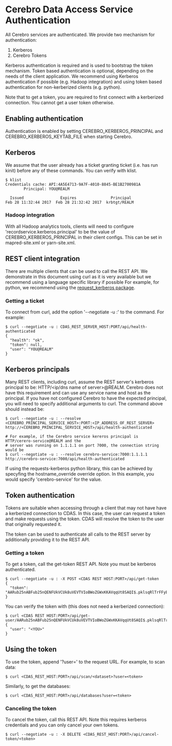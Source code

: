 # Cerebro Data Access Service Authentication

All Cerebro services are authenticated. We provide two mechanism for authentication:

1. Kerberos
2. Cerebro Tokens

Kerberos authentication is required and is used to bootstrap the token mechanism. Token
based authentication is optional, depending on the needs of the client application. We
recommend using Kerberos authentication if possible (e.g. Hadoop integration) and
using token based authentication for non-kerberized clients (e.g. python).

Note that to get a token, you are required to first connect with a kerberized connection.
You cannot get a user token otherwise.

## Enabling authentication
Authentication is enabled by setting CEREBRO_KERBEROS_PRINCIPAL and
CEREBRO_KERBEROS_KEYTAB_FILE when starting Cerebro.

## Kerberos
We assume that the user already has a ticket granting ticket (i.e. has run kinit) before
any of these commands. You can verify with klist.

```shell
$ klist
Credentials cache: API:4A5E4713-9A7F-4010-8845-BE1B2700981A
        Principal: YOU@REALM

  Issued                Expires               Principal
Feb 28 11:32:44 2017  Feb 28 21:32:42 2017  krbtgt/REALM
```

### Hadoop integration
With all Hadoop analytics tools, clients will need to configure
'recordservice.kerberos.principal' to be the value of CEREBRO_KERBEROS_PRINCIPAL in their
client configs. This can be set in mapred-site.xml or yarn-site.xml.

## REST client integration
There are multiple clients that can be used to call the REST API. We demonstrate
in this document using curl as it is very available but we recommend using a language
specific library if possible For example, for python, we recommend using the
[request_kerberos package](https://github.com/requests/requests-kerberos).


### Getting a ticket
To connect from curl, add the option '--negotiate -u :' to the command. For example:
```shell
$ curl --negotiate -u : CDAS_REST_SERVER_HOST:PORT/api/health-authenticated
{
  "health": "ok",
  "token": null,
  "user": "YOU@REALM"
}
```

## Kerberos principals
Many REST clients, including curl, assume the REST server's kerberos principal to
be: HTTP/<ip/dns name of server>@REALM. Cerebro does not have this requirement and
can use any service name and host as the principal. If you have not configured
Cerebro to have the expected principal, you will need to specify additional
arguments to curl. The command above should instead be:
```
$ curl --negotiate -u : --resolve <CEREBRO_PRINCIPAL_SERVICE_HOST>:PORT:<IP_ADDRESS_OF_REST_SERVER> http://<CEREBRO_PRINCIPAL_SERVICE_HOST>/api/health-authenticated

# For example, if the Cerebro service kereros principal is HTTP/cerero-service@REALM and the 
# server was running on 1.1.1.1 on port 7000, the connection string would be
$ curl --negotiate -u : --resolve cerebro-service:7000:1.1.1.1 http://cerebro-service:7000/api/health-authenticated
```

If using the requests-kerberos python library, this can be achieved by specyfing the
hostname_override override option. In this example, you would specify 'cerebro-service'
for the value.

## Token authentication
Tokens are suitable when accessing through a client that may not have have a kerberized
connection to CDAS. In this case, the user can request a token and make requests
using the token. CDAS will resolve the token to the user that originally requested it.

The token can be used to authenticate all calls to the REST server by additionally
providing it to the REST API.

### Getting a token
To get a token, call the get-token REST API. Note you must be kerberos authenticated.

```shell
$ curl --negotiate -u : -X POST <CDAS REST HOST:PORT>/api/get-token
{
  "token": "AARub25nABFub25nQENFUkVCUk8uVEVTVIoBWoZGWxKKAVqqUt8SAQI$.pklsqRlTrFFyEPSHVjItxqBrZ28$"
}
```

You can verify the token with (this does not need a kerberized connection):
```shell
$ curl <CDAS REST HOST:PORT>/api/get-user/AARub25nABFub25nQENFUkVCUk8uVEVTVIoBWoZGWxKKAVqqUt8SAQI$.pklsqRlTrFFyEPSHVjItxqBrZ28$
{
  "user": "<YOU>"
}
```

## Using the token
To use the token, append '?user=<token>' to the request URL. For example, to scan data:
```shell
$ curl <CDAS_REST_HOST:PORT>/api/scan/<dataset>?user=<token>
```
Similarly, to get the databases:
```shell
$ curl <CDAS_REST_HOST:PORT>/api/databases?user=<token>
```

### Canceling the token
To cancel the token, call this REST API. Note this requires kerberos credentials and
you can only cancel your own tokens.
```shell
$ curl --negotiate -u : -X DELETE <CDAS_REST_HOST:PORT>/api/cancel-token/<token>
```


